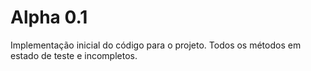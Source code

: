 # Alpha 0.1

Implementação inicial do código para o projeto. Todos os métodos em estado de teste e incompletos.
